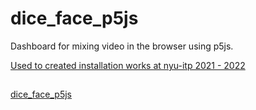 # dice_face_p5js

Dashboard for mixing video in the browser using p5js.

[Used to created installation works at nyu-itp 2021 - 2022](https://jht1900.github.io/a/)

##

[dice_face_p5js](https://jht1493.github.io/dice_face_p5js/)
